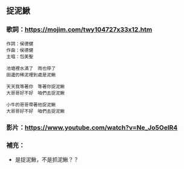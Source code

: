 ## 捉泥鰍

### 歌詞：https://mojim.com/twy104727x33x12.htm
```song
作詞：侯德健
作曲：侯德健
主唱：包美聖

池塘裡水滿了　雨也停了
田邊的稀泥裡到處是泥鰍

天天我等著你　等著你捉泥鰍
大哥哥好不好　咱們去捉泥鰍

小牛的哥哥帶著他捉泥鰍
大哥哥好不好　咱們去捉泥鰍
```

### 影片：https://www.youtube.com/watch?v=Ne_Jo5OelR4

### 補充：
- 是捉泥鰍，不是抓泥鰍？？
